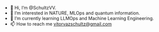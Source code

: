 - 👋 Hi, I’m @SchultzVV.
- 👀 I’m interested in NATURE, MLOps and quantum information.
- 🌱 I’m currently learning LLMOps and Machine Learning Engineering.
- 📫 How to reach me vitorvazschultz@gmail.com

<!---
SchultzVV/SchultzVV is a ✨ special ✨ repository because its `README.md` (this file) appears on your GitHub profile.
You can click the Preview link to take a look at your changes.
--->
